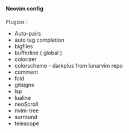 #### Neovim config

`Plugins` :
- Auto-pairs
- auto tag completion
- bigfiles
- bufferline ( global )
- colorizer
- colorscheme - darkplus from lunarvim repo
- comment 
- fold
- gitsigns
- lsp
- lualine 
- neoScroll
- nvim-tree
- surround
- telescope
